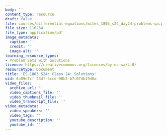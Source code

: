 ```yaml
---
body: ''
content_type: resource
draft: false
file: courses/differential-equations/mites_1803_s24_day24-problems-qa.pdf
file_size: 116264
file_type: application/pdf
image_metadata:
  caption: ''
  credit: ''
  image-alt: ''
learning_resource_types:
- Problem Sets with Solutions
license: https://creativecommons.org/licenses/by-nc-sa/4.0/
resourcetype: Document
title: 'ES.1803 S24: Class 24: Solutions'
uid: 6a89e7cf-234f-4ccd-90b3-b7c074b19d6a
video_files:
  archive_url: ''
  video_captions_file: ''
  video_thumbnail_file: ''
  video_transcript_file: ''
video_metadata:
  video_speakers: ''
  video_tags: ''
  youtube_description: ''
  youtube_id: ''
---
```

